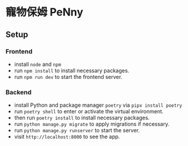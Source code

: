 # 寵物保姆 PeNny

## Setup

### Frontend

- install `node` and `npm`
- run `npm install` to install necessary packages.
- run `npm run dev` to start the frontend server.

### Backend

- install Python and package manager `poetry` via `pipx install poetry`
- run `poetry shell` to enter or activate the virtual environment.
- then run `poetry install` to install necessary packages.
- run `python manage.py migrate` to apply migrations if necessary.
- run `python manage.py runserver` to start the server.
- visit `http://localhost:8000` to see the app.
